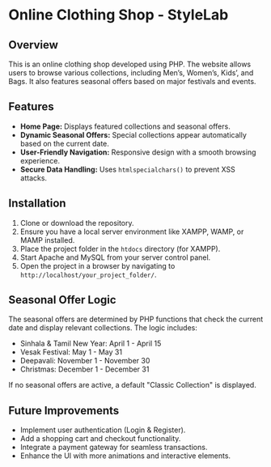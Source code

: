 
# Online Clothing Shop  - StyleLab

## Overview  
This is an online clothing shop developed using PHP. The website allows users to browse various collections, including Men’s, Women’s, Kids’, and Bags. It also features seasonal offers based on major festivals and events.  

## Features  
- **Home Page:** Displays featured collections and seasonal offers.  
- **Dynamic Seasonal Offers:** Special collections appear automatically based on the current date.  
- **User-Friendly Navigation:** Responsive design with a smooth browsing experience.  
- **Secure Data Handling:** Uses `htmlspecialchars()` to prevent XSS attacks.  

## Installation  
1. Clone or download the repository.  
2. Ensure you have a local server environment like XAMPP, WAMP, or MAMP installed.  
3. Place the project folder in the `htdocs` directory (for XAMPP).  
4. Start Apache and MySQL from your server control panel.  
5. Open the project in a browser by navigating to `http://localhost/your_project_folder/`.  


## Seasonal Offer Logic  
The seasonal offers are determined by PHP functions that check the current date and display relevant collections. The logic includes:  
- Sinhala & Tamil New Year: April 1 - April 15  
- Vesak Festival: May 1 - May 31  
- Deepavali: November 1 - November 30  
- Christmas: December 1 - December 31  

If no seasonal offers are active, a default "Classic Collection" is displayed.  

## Future Improvements  
- Implement user authentication (Login & Register).  
- Add a shopping cart and checkout functionality.  
- Integrate a payment gateway for seamless transactions.  
- Enhance the UI with more animations and interactive elements.  


